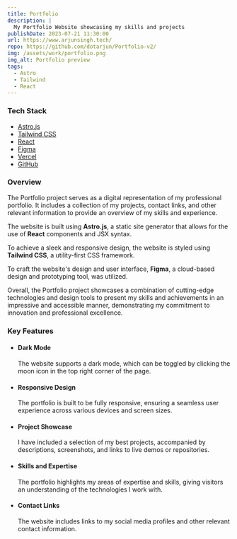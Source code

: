```yaml
---
title: Portfolio
description: |
  My Portfolio Website showcasing my skills and projects
publishDate: 2023-07-21 11:30:00
url: https://www.arjunsingh.tech/
repo: https://github.com/dotarjun/Portfolio-v2/
img: /assets/work/portfolio.png
img_alt: Portfolio preview
tags:
  - Astro
  - Tailwind
  - React
---
```


### Tech Stack

- <a href="https://astro.build/" target="_blank">Astro.js</a>
- <a href="https://tailwindcss.com" target="_blank">Tailwind CSS</a>
- <a href="https://reactjs.org/" target="_blank">React</a>
- <a href="https://www.figma.com/" target="_blank">Figma</a>
- <a href="https://vercel.com/" target="_blank">Vercel</a>
- <a href="https://github.com/" target="_blank">GitHub</a>

### Overview

The Portfolio project serves as a digital representation of my professional portfolio. It includes a collection of my projects, contact links, and other relevant information to provide an overview of my skills and experience.

The website is built using **Astro.js**, a static site generator that allows for the use of **React** components and JSX syntax.

To achieve a sleek and responsive design, the website is styled using **Tailwind CSS**, a utility-first CSS framework.

To craft the website's design and user interface, **Figma**, a cloud-based design and prototyping tool, was utilized.

Overall, the Portfolio project showcases a combination of cutting-edge technologies and design tools to present my skills and achievements in an impressive and accessible manner, demonstrating my commitment to innovation and professional excellence.

### Key Features

- #### Dark Mode

  The website supports a dark mode, which can be toggled by clicking the moon icon in the top right corner of the page.

- #### Responsive Design

  The portfolio is built to be fully responsive, ensuring a seamless user experience across various devices and screen sizes.

- #### Project Showcase

  I have included a selection of my best projects, accompanied by descriptions, screenshots, and links to live demos or repositories.

- #### Skills and Expertise

  The portfolio highlights my areas of expertise and skills, giving visitors an understanding of the technologies I work with.

- #### Contact Links
  The website includes links to my social media profiles and other relevant contact information.
